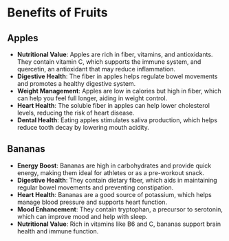 # Benefits of Fruits

## Apples

- **Nutritional Value**: Apples are rich in fiber, vitamins, and antioxidants. They contain vitamin C, which supports the immune system, and quercetin, an antioxidant that may reduce inflammation.
- **Digestive Health**: The fiber in apples helps regulate bowel movements and promotes a healthy digestive system.
- **Weight Management**: Apples are low in calories but high in fiber, which can help you feel full longer, aiding in weight control.
- **Heart Health**: The soluble fiber in apples can help lower cholesterol levels, reducing the risk of heart disease.
- **Dental Health**: Eating apples stimulates saliva production, which helps reduce tooth decay by lowering mouth acidity.

## Bananas

- **Energy Boost**: Bananas are high in carbohydrates and provide quick energy, making them ideal for athletes or as a pre-workout snack.
- **Digestive Health**: They contain dietary fiber, which aids in maintaining regular bowel movements and preventing constipation.
- **Heart Health**: Bananas are a good source of potassium, which helps manage blood pressure and supports heart function.
- **Mood Enhancement**: They contain tryptophan, a precursor to serotonin, which can improve mood and help with sleep.
- **Nutritional Value**: Rich in vitamins like B6 and C, bananas support brain health and immune function.

